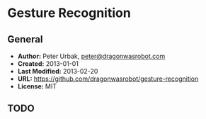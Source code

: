 Gesture Recognition
===================

## General

- **Author:** Peter Urbak, peter@dragonwasrobot.com
- **Created:** 2013-01-01
- **Last Modified:** 2013-02-20
- **URL:** https://github.com/dragonwasrobot/gesture-recognition
- **License:** MIT

## TODO